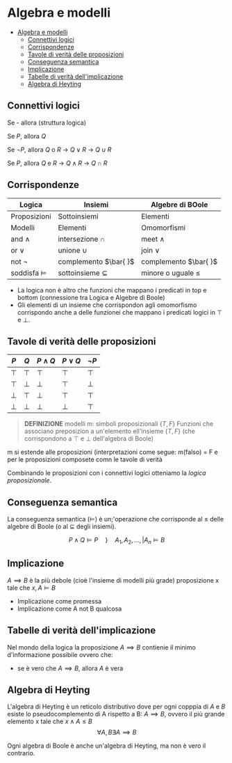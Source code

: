 # Algebra e modelli
- [Algebra e modelli](#algebra-e-modelli)
  - [Connettivi logici](#connettivi-logici)
  - [Corrispondenze](#corrispondenze)
  - [Tavole di verità delle proposizioni](#tavole-di-verità-delle-proposizioni)
  - [Conseguenza semantica](#conseguenza-semantica)
  - [Implicazione](#implicazione)
  - [Tabelle di verità dell'implicazione](#tabelle-di-verità-dellimplicazione)
  - [Algebra di Heyting](#algebra-di-heyting)


## Connettivi logici
Se - allora (struttura logica)

Se $P$, allora $Q$

Se $\lnot P$, allora $Q$ o $R$ -> $Q \lor R$ -> $Q \cup R$

Se $P$, allora $Q$ e $R$ -> $Q \land R$ -> $Q \cap R$ 



## Corrispondenze

| Logica             | Insiemi                  | Algebre di BOole       |
|--------------------|--------------------------|------------------------|
| Proposizioni       | Sottoinsiemi             | Elementi               |
| Modelli            | Elementi                 | Omomorfismi            |
| and $\land$        | intersezione $\cap$      | meet $\land$           |
| or $\lor$          | unione $\cup$            | join $\lor$            |
| not $\lnot$        | complemento  $\bar{ }$       | complemento $\bar{ }$     |
| soddisfa $\models$ | sottoinsieme $\subseteq$ | minore o uguale $\leq$ |

- La logica non è altro che funzioni che mappano i predicati in top e bottom (connessione tra Logica e Algebre di Boole)
- Gli elementi di un insieme che corrispondon agli omomorfismo corrispondo anche a  delle funzionei che mappano i predicati logici in $\top$ e $\bot$.

## Tavole di verità delle proposizioni
| $P$    | $Q$    | $P \land Q$ | $P \lor Q$ | $\lnot P$ |
|--------|--------|-------------|------------|-----------|
| $\top$ | $\top$ | $\top$      | $\top$     | $\top$    |
| $\top$ | $\bot$  | $\bot$      | $\top$     | $\bot$    |
| $\bot$ | $\top$ | $\bot$      | $\top$     | $\top$    |
| $\bot$ | $\bot$ | $\bot$      | $\bot$     | $\top$    |

> **DEFINIZIONE** modelli m: simboli proposizionali $\{T, F\}$
> Funzioni che associano preposizion a un'elemento ell'insieme $\{T, F\}$ (che corrispondono a $\top$ e $\bot$ dell'algebra di Boole)


m si estende alle proposizioni (interpretazioni come segue:
m(falso) = F
e per le proposizioni composete  comn le tavole di verità

Combinando le proposizioni con i connettivi logici otteniamo la *logica proposizionale*.

## Conseguenza semantica
La conseguenza semantica ($\models$) è un;'operazione che corrisponde al $\leq$ delle algebre di Boole (o al $\subseteq$ degli insiemi).

$$
P \land Q \models P \quad \} \quad A_{1}, A_{2}, \dots, |A_{n} \models B
$$


## Implicazione
$A \implies B$ è la più debole (cioè l'insieme di modelli più grade) proposizione x tale che $x, A \models B$

- Implicazione come promessa 
- Implicazione come A not B qualcosa

## Tabelle di verità dell'implicazione
Nel mondo della logica la proposizione $A \implies B$ contienie il minimo d'informazione possibile ovvero che:
- se è vero che $A \implies B$, allora $A$ è vera


## Algebra di Heyting
L'algebra di Heyting è un reticolo distributivo dove per ogni copppia di $A$ e $B$ esiste lo pseudocomplemento di A rispetto a B: $A \implies B$, ovvero il più grande elemento x tale che $x \land A \leq B$
$$
\forall A, B \exists A \implies B
$$

Ogni algebra di Boole è anche un'algebra di Heyting, ma non è vero il contrario.